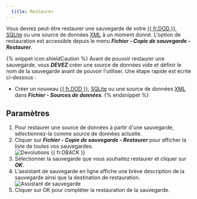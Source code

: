 ```yaml
---
  title: Restaurer
---
```

Vous devrez peut-être restaurer une sauvegarde de votre [{{ fr.DOD }}](/fr/rdm/mac/data-sources/data-sources-types/online-drive/), [SQLite](/fr/rdm/mac/data-sources/data-sources-types/sqlite/) ou une source de données [XML](/fr/rdm/mac/data-sources/data-sources-types/xml/) à un moment donné. L'option de restauration est accessible depuis le menu ***Fichier - Copie de sauvegarde - Restaurer***.  

{% snippet icon.shieldCaution %} 
Avant de pouvoir restaurer une sauvegarde, vous ***DEVEZ*** créer une source de données vide et définir le nom de la sauvegarde avant de pouvoir l'utiliser. Une étape rapide est écrite ci-dessous :  

* Créer un nouveau [{{ fr.DOD }}](/fr/rdm/mac/data-sources/data-sources-types/online-drive/), [SQLite](/fr/rdm/mac/data-sources/data-sources-types/sqlite/) ou une source de données [XML](/fr/rdm/mac/data-sources/data-sources-types/xml/) dans ***Fichier - Sources de données***. 
{% endsnippet %}
 
## Paramètres 

1. Pour restaurer une source de données à partir d'une sauvegarde, sélectionnez-la comme source de données actuelle. 
1. Cliquer sur ***Fichier - Copie de sauvegarde - Restaurer*** pour afficher la liste de toutes vos sauvegardes.  
![Devolutions {{ fr.OBACK }}](https://webdevolutions.azureedge.net/docs/fr/rdm/mac/clip0233.png) 
1. Sélectionner la sauvegarde que vous souhaitez restaurer et cliquer sur ***OK***. 
1. L'assistant de sauvegarde en ligne affiche une brève description de la sauvegarde ainsi que la destination de restauration.  
![Assistant de sauvegarde](https://webdevolutions.azureedge.net/docs/fr/rdm/mac/clip0234.png) 
1. Cliquer sur OK pour compléter la restauration de la sauvegarde. 

